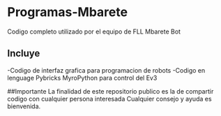 # Programas-Mbarete

Codigo completo utilizado por el equipo de FLL Mbarete Bot

## Incluye

  -Codigo de interfaz grafica para programacion de robots
  -Codigo en lenguage Pybricks MyroPython para control del Ev3
  
##Importante
La finalidad de este repositorio publico es la de compartir codigo con cualquier persona interesada 
Cualquier consejo y ayuda es bienvenida.

